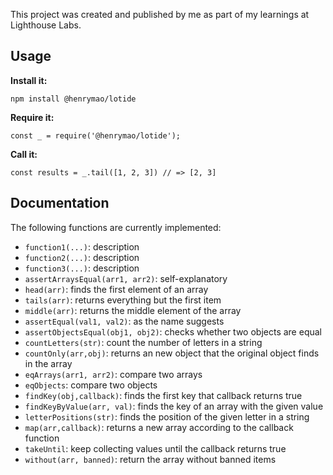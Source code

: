 This project was created and published by me as part of my learnings at Lighthouse Labs. 

## Usage

**Install it:**

`npm install @henrymao/lotide`

**Require it:**

`const _ = require('@henrymao/lotide');`

**Call it:**

`const results = _.tail([1, 2, 3]) // => [2, 3]`

## Documentation

The following functions are currently implemented:

* `function1(...)`: description
* `function2(...)`: description
* `function3(...)`: description
* `assertArraysEqual(arr1, arr2)`: self-explanatory
*  `head(arr)`: finds the first element of an array
* `tails(arr)`: returns everything but the first item
*  `middle(arr)`: returns the middle element of the array
*  `assertEqual(val1, val2)`: as the name suggests
*  `assertObjectsEqual(obj1, obj2)`: checks whether two objects are equal
*  `countLetters(str)`: count the number of letters in a string
*  `countOnly(arr,obj)`: returns an new object that the original object finds in the array
*  `eqArrays(arr1, arr2)`: compare two arrays
*  `eqObjects`: compare two objects
*  `findKey(obj,callback)`: finds the first key that callback returns true
*  `findKeyByValue(arr, val)`: finds the key of an array with the given value
*  `letterPositions(str)`: finds the position of the given letter in a string
*  `map(arr,callback)`: returns a new array according to the callback function
*  `takeUntil`: keep collecting values until the callback returns true
*  `without(arr, banned)`: return the array without banned items